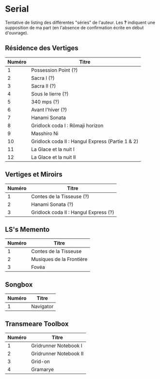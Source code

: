 # Serial

Tentative de listing des différentes "séries" de l'auteur. Les **?** indiquent une supposition de ma part (en l'absence de confirmation écrite en début d'ouvrage).

## Résidence des Vertiges

| Numéro  | Titre                                            |
| ------- | ------------------------------------------------ |
| 1       | Possession Point (?)                             |
| 2       | Sacra I (?)                                      |
| 3       | Sacra II (?)                                     |
| 4       | Sous le lierre (?)                               |
| 5       | 340 mps (?)                                      |
| 6       | Avant l'hiver (?)                                |
| 7       | Hanami Sonata                                    |
| 8       | Gridlock coda I : Rōmaji horizon                 |
| 9       | Masshiro Ni                                      |
| 10      | Gridlock coda II : Hangul Express (Partie 1 & 2) |
| 11      | La Glace et la nuit I                            |
| 12      | La Glace et la nuit II                           |

## Vertiges et Miroirs

| Numéro  | Titre                                 |
| ------- | ------------------------------------- |
| 1       | Contes de la Tisseuse (?)             |
| 2       | Hanami Sonata (?)                     |
| 3       | Gridlock coda II : Hangul Express (?) |

## LS's Memento

| Numéro  | Titre                    |
| ------- | ------------------------ |
| 1       | Contes de la Tisseuse    |
| 2       | Musiques de la Frontière |
| 3       | Fovéa                    |

## Songbox

| Numéro  | Titre                  |
| ------- | ---------------------- |
| 1       | Navigator              |

## Transmeare Toolbox

| Numéro  | Titre                  |
| ------- | ---------------------- |
| 1       | Gridrunner Notebook I  |
| 2       | Gridrunner Notebook II |
| 3       | Grid-on                |
| 4       | Gramarye               |
